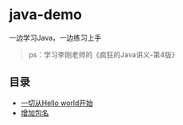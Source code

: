 # java-demo

一边学习Java，一边练习上手

> ps：学习李刚老师的《疯狂的Java讲义-第4版》

## 目录

- [一切从Hello world开始](doc/helloworld.md)
- [增加包名](doc/package.md)
